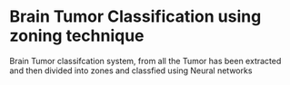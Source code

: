 # Brain Tumor Classification using zoning technique
Brain Tumor classifcation system, from all the Tumor has been extracted and then divided into zones and classfied using Neural networks
